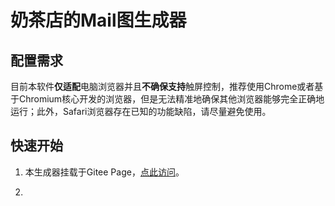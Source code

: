 # 奶茶店的Mail图生成器

## 配置需求

目前本软件**仅适配**电脑浏览器并且**不确保支持**触屏控制，推荐使用Chrome或者基于Chromium核心开发的浏览器，但是无法精准地确保其他浏览器能够完全正确地运行；此外，Safari浏览器存在已知的功能缺陷，请尽量避免使用。

## 快速开始

1. 本生成器挂载于Gitee Page，[点此访问](http://yakubo-s-tea-station.gitee.io/mail-generator/)。

2. 